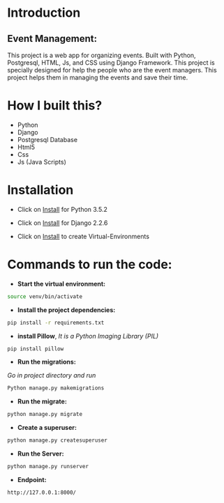 # Introduction
## Event Management:
This project is a web app for organizing events. Built with Python, Postgresql, HTML, Js, and CSS using Django Framework. This project is specially designed for help the people who are the event managers. This project helps them in managing the events and save their time.

# How I built this?

* Python
* Django
* Postgresql Database
* Html5
* Css
* Js (Java Scripts)

# Installation

* Click on [Install](https://cheiyung.wordpress.com/2017/05/26/how-to-install-python-3-5-2-on-ubuntu-linuxmint/) for Python 3.5.2

* Click on [Install](https://www.e2enetworks.com/help/knowledge-base/how-to-install-django-on-ubuntu-18-04-16-04-lts/) for Django 2.2.6 


* Click on [Install](https://packaging.python.org/guides/installing-using-pip-and-virtual-environments/) to create Virtual-Environments


# Commands to run the code:

* __Start the virtual environment:__
```bash 
source venv/bin/activate
```

* __Install the project dependencies:__
```bash 
pip install -r requirements.txt
```

* __install Pillow__, _It is a Python Imaging Library (PIL)_
```bash 
pip install pillow
```

* __Run the migrations:__

_Go in project directory and run_
```bash
Python manage.py makemigrations
```

* __Run the migrate:__
```bash
python manage.py migrate
```

* __Create a superuser:__
```bash
python manage.py createsuperuser
```

* __Run the Server:__
```bash
python manage.py runserver
```

* __Endpoint:__
```bash
http://127.0.0.1:8000/
```
